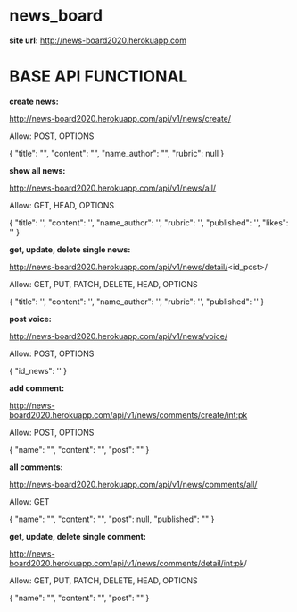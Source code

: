 # news_board
**site url:**  http://news-board2020.herokuapp.com


# BASE API FUNCTIONAL

**create news:**
 
 http://news-board2020.herokuapp.com/api/v1/news/create/


Allow: POST, OPTIONS

{
    "title": "",
    "content": "",
    "name_author": "",
    "rubric": null
}

**show all news:** 

http://news-board2020.herokuapp.com/api/v1/news/all/

Allow: GET, HEAD, OPTIONS

{
        "title": '',
        "content": '',
        "name_author": '',
        "rubric": '',
        "published": '',
        "likes": ''
}

**get, update, delete single news:** 

http://news-board2020.herokuapp.com/api/v1/news/detail/<id_post>/

Allow: GET, PUT, PATCH, DELETE, HEAD, OPTIONS

{
        "title": '',
        "content": '',
        "name_author": '',
        "rubric": '',
        "published": ''
}

**post voice:** 

http://news-board2020.herokuapp.com/api/v1/news/voice/

Allow: POST, OPTIONS

{
        "id_news": ''
}

**add comment:** 

http://news-board2020.herokuapp.com/api/v1/news/comments/create/<int:pk>

Allow: POST, OPTIONS

{
    "name": "",
    "content": "",
    "post": ""
}

**all comments:** 

http://news-board2020.herokuapp.com/api/v1/news/comments/all/

Allow: GET

{
    "name": "",
    "content": "",
    "post": null,
    "published": ""
}

**get, update, delete single comment:** 

http://news-board2020.herokuapp.com/api/v1/news/comments/detail/<int:pk>/

Allow: GET, PUT, PATCH, DELETE, HEAD, OPTIONS

{
    "name": "",
    "content": "",
    "post": ""
}